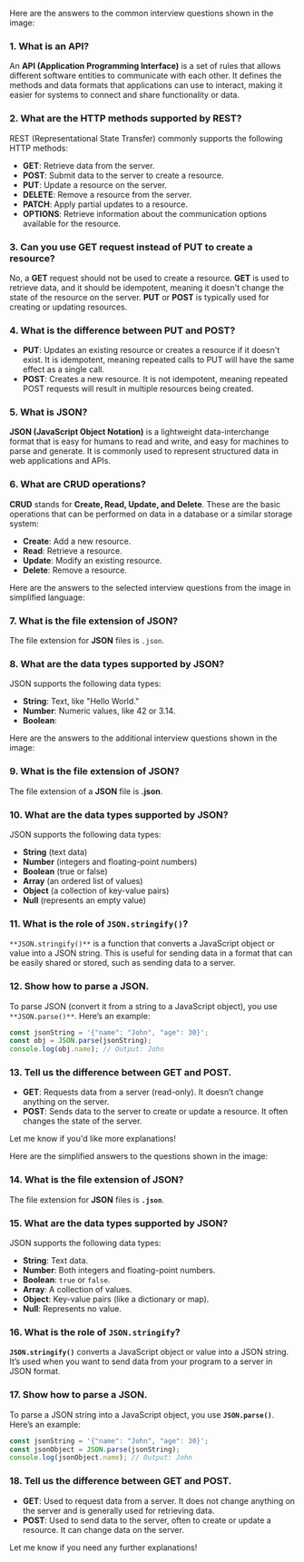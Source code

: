 Here are the answers to the common interview questions shown in the image:

### 1. What is an API?
An **API (Application Programming Interface)** is a set of rules that allows different software entities to communicate with each other. It defines the methods and data formats that applications can use to interact, making it easier for systems to connect and share functionality or data.

### 2. What are the HTTP methods supported by REST?
REST (Representational State Transfer) commonly supports the following HTTP methods:
- **GET**: Retrieve data from the server.
- **POST**: Submit data to the server to create a resource.
- **PUT**: Update a resource on the server.
- **DELETE**: Remove a resource from the server.
- **PATCH**: Apply partial updates to a resource.
- **OPTIONS**: Retrieve information about the communication options available for the resource.

### 3. Can you use GET request instead of PUT to create a resource?
No, a **GET** request should not be used to create a resource. **GET** is used to retrieve data, and it should be idempotent, meaning it doesn't change the state of the resource on the server. **PUT** or **POST** is typically used for creating or updating resources.

### 4. What is the difference between PUT and POST?
- **PUT**: Updates an existing resource or creates a resource if it doesn't exist. It is idempotent, meaning repeated calls to PUT will have the same effect as a single call.
- **POST**: Creates a new resource. It is not idempotent, meaning repeated POST requests will result in multiple resources being created.

### 5. What is JSON?
**JSON (JavaScript Object Notation)** is a lightweight data-interchange format that is easy for humans to read and write, and easy for machines to parse and generate. It is commonly used to represent structured data in web applications and APIs.

### 6. What are CRUD operations?
**CRUD** stands for **Create, Read, Update, and Delete**. These are the basic operations that can be performed on data in a database or a similar storage system:
- **Create**: Add a new resource.
- **Read**: Retrieve a resource.
- **Update**: Modify an existing resource.
- **Delete**: Remove a resource.

Here are the answers to the selected interview questions from the image in simplified language:

### 7. What is the file extension of JSON?
The file extension for **JSON** files is `.json`.

### 8. What are the data types supported by JSON?
JSON supports the following data types:
- **String**: Text, like "Hello World."
- **Number**: Numeric values, like 42 or 3.14.
- **Boolean**:

Here are the answers to the additional interview questions shown in the image:

### 9. What is the file extension of JSON?
The file extension of a **JSON** file is **.json**.

### 10. What are the data types supported by JSON?
JSON supports the following data types:
- **String** (text data)
- **Number** (integers and floating-point numbers)
- **Boolean** (true or false)
- **Array** (an ordered list of values)
- **Object** (a collection of key-value pairs)
- **Null** (represents an empty value)

### 11. What is the role of `JSON.stringify()`?
`**JSON.stringify()**` is a function that converts a JavaScript object or value into a JSON string. This is useful for sending data in a format that can be easily shared or stored, such as sending data to a server.

### 12. Show how to parse a JSON.
To parse JSON (convert it from a string to a JavaScript object), you use `**JSON.parse()**`. Here’s an example:

```javascript
const jsonString = '{"name": "John", "age": 30}';
const obj = JSON.parse(jsonString);
console.log(obj.name); // Output: John
```

### 13. Tell us the difference between GET and POST.
- **GET**: Requests data from a server (read-only). It doesn’t change anything on the server.
- **POST**: Sends data to the server to create or update a resource. It often changes the state of the server.

Let me know if you'd like more explanations!

Here are the simplified answers to the questions shown in the image:

### 14. What is the file extension of JSON?
The file extension for **JSON** files is **`.json`**.

### 15. What are the data types supported by JSON?
JSON supports the following data types:
- **String**: Text data.
- **Number**: Both integers and floating-point numbers.
- **Boolean**: `true` or `false`.
- **Array**: A collection of values.
- **Object**: Key-value pairs (like a dictionary or map).
- **Null**: Represents no value.

### 16. What is the role of `JSON.stringify`?
**`JSON.stringify()`** converts a JavaScript object or value into a JSON string. It’s used when you want to send data from your program to a server in JSON format.

### 17. Show how to parse a JSON.
To parse a JSON string into a JavaScript object, you use **`JSON.parse()`**. Here’s an example:

```javascript
const jsonString = '{"name": "John", "age": 30}';
const jsonObject = JSON.parse(jsonString);
console.log(jsonObject.name); // Output: John
```

### 18. Tell us the difference between GET and POST.
- **GET**: Used to request data from a server. It does not change anything on the server and is generally used for retrieving data.
- **POST**: Used to send data to the server, often to create or update a resource. It can change data on the server.

Let me know if you need any further explanations!